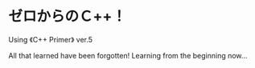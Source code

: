# ゼロからのＣ++！
Using 《C++ Primer》 ver.5

All that learned have been forgotten! Learning from the beginning now...
